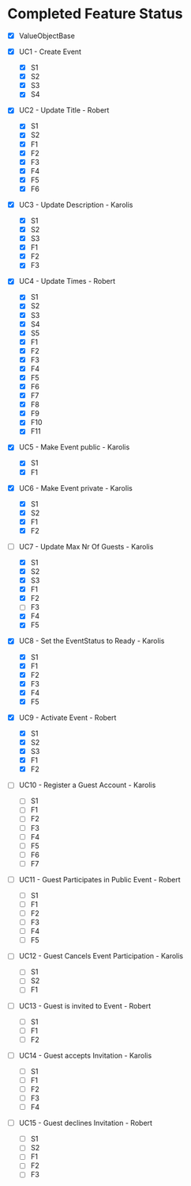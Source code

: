 # Completed Feature Status

- [x] ValueObjectBase
- [x] UC1 - Create Event
  - [x] S1
  - [x] S2
  - [x] S3
  - [x] S4 
  
- [x] UC2 - Update Title - Robert
  - [x] S1
  - [x] S2
  - [x] F1
  - [x] F2
  - [x] F3
  - [x] F4
  - [x] F5
  - [x] F6 
  
- [x] UC3 - Update Description - Karolis
  - [x] S1
  - [x] S2
  - [x] S3
  - [x] F1
  - [x] F2
  - [x] F3

- [x] UC4 - Update Times - Robert
  - [x] S1
  - [x] S2
  - [x] S3
  - [x] S4
  - [x] S5
  - [x] F1
  - [x] F2
  - [x] F3
  - [x] F4
  - [x] F5
  - [x] F6
  - [x] F7
  - [x] F8
  - [x] F9
  - [x] F10
  - [x] F11
  
- [x] UC5 - Make Event public - Karolis
  - [x] S1
  - [x] F1
  
- [x] UC6 - Make Event private - Karolis
  - [x] S1
  - [x] S2
  - [x] F1
  - [x] F2
  
- [ ] UC7 - Update Max Nr Of Guests - Karolis
  - [x] S1
  - [x] S2
  - [x] S3
  - [x] F1
  - [x] F2
  - [ ] F3
  - [x] F4
  - [X] F5
  
- [x] UC8 - Set the EventStatus to Ready - Karolis
  - [x] S1
  - [x] F1
  - [x] F2
  - [x] F3
  - [x] F4
  - [x] F5
  
- [x] UC9 - Activate Event - Robert
  - [x] S1
  - [x] S2
  - [x] S3
  - [x] F1
  - [x] F2

- [ ] UC10 - Register a Guest Account - Karolis
  - [ ] S1
  - [ ] F1
  - [ ] F2
  - [ ] F3
  - [ ] F4
  - [ ] F5
  - [ ] F6
  - [ ] F7
  
- [ ] UC11 - Guest Participates in Public Event - Robert
  - [ ] S1
  - [ ] F1
  - [ ] F2
  - [ ] F3
  - [ ] F4
  - [ ] F5
  
- [ ] UC12 - Guest Cancels Event Participation - Karolis

  - [ ] S1
  - [ ] S2
  - [ ] F1

- [ ] UC13 - Guest is invited to Event - Robert
  - [ ] S1
  - [ ] F1
  - [ ] F2

- [ ] UC14 - Guest accepts Invitation - Karolis
  - [ ] S1
  - [ ] F1
  - [ ] F2
  - [ ] F3
  - [ ] F4

- [ ] UC15 - Guest declines Invitation - Robert
  - [ ] S1
  - [ ] S2
  - [ ] F1
  - [ ] F2
  - [ ] F3
